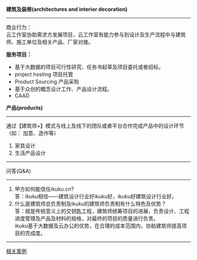 **建筑及装修(architectures and interior decoration)**  

------------


商业行为：  
云工作室协助需求方发展项目，云工作室有能力参与到设计及生产流程中与建筑师、施工单位及相关产品、厂家对接。

**服务项目：**  
* 基于大数据的项目可行性研究、任务书起草及项目委托或者招标。
* project hosting 项目托管 
* Product Sourcing 产品采购 
* 基于众创的概念设计工作、产品设计流程。 
* CAAD 


**产品(products)**  

------------
通过【建筑师+】模式与线上及线下的团队或者平台合作完成产品中的设计环节（如： 加意、造作等）

1. 家具设计  
2. 生活产品设计  


------------

问答(Q&A)

----------------

1. 甲方如何能信任ikuku.cn?  
    答：ikuku相信——建筑设计行业好ikuku好，ikuku好建筑设计行业好。
2. 什么是建筑师总负责制及ikuku的建筑师负责制有什么特色及优势？  
   答：就是传统意义上的交钥匙工程，建筑师统筹项目的进展，负责设计、工程进度管理及产品及材料的规格，对最终的项目的质量进行负责。  
ikuku基于大数据及云办公的优势，在合理的成本范围内，协助建筑师提高项目的完成度。





------------

[相关案例](cases.md)


